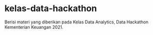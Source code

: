 # kelas-data-hackathon

Berisi materi yang diberikan pada Kelas Data Analytics, Data Hackathon Kementerian Keuangan 2021.
